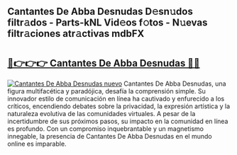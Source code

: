 ## Cantantes De Abba Desnudas D𝚎sn𝚞dos filtr𝚊dos - Parts-kNL Vid𝚎os f𝚘tos - N𝚞evas filtr𝚊ciones atr𝚊ctivas mdbFX

# <h2><a href="http://mbb388.tromn.icu/?c=Cantantes+De+Abba+Desnudas">🔗👉👉👉 Cantantes De Abba Desnudas 🔗🔗</a></h2>

[![Cantantes De Abba Desnudas nuevo](https://i.imgur.com/pEAQMta.gif)](http://mbb388.tromn.icu/?c=Cantantes+De+Abba+Desnudas)
Cantantes De Abba Desnudas, una figura multifacética y paradójica, desafía la comprensión simple. Su innovador estilo de comunicación en línea ha cautivado y enfurecido a los críticos, encendiendo debates sobre la privacidad, la expresión artística y la naturaleza evolutiva de las comunidades virtuales. A pesar de la incertidumbre de sus próximos pasos, su impacto en la comunidad en línea es profundo. Con un compromiso inquebrantable y un magnetismo innegable, la presencia de Cantantes De Abba Desnudas en el mundo online es imparable.
